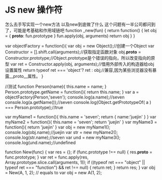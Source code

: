 # JS new 操作符

怎么去手写实现一个new方法 以及new到底做了什么
这个问题有一半公司都问到了，可能是考基础和作用域链吧
function _new(fun) {
  return function() {
    let obj = {
      __proto__: fun.prototype
    }
    fun.apply(obj, arguments)
    return obj
  }
}

var objectFactory = function(){
    var obj = new Object();//创建一个Object
    var Constructor = [].shift.call(arguments);//获取指定函数对象
    obj.__proto__ = Constructor.prototype;//Object.prototype是个错误的指向，所以改变指向的原型
    var ret = Constructor.apply(obj, arguments);//借用外部传入的构造器给obj设置属性
    return typeof ret === 'object'? ret : obj;//兼容,因为某些浏览器没有暴露__proto__属性。
}

//测试
function Person(name){
	this.name = name;
}
Person.prototype.getName = function(){
	return this.name;
}
var a = objectFactory(Person,'seven');
console.log(a.name);//seven
console.log(a.getName());//seven
console.log(Object.getPrototypeOf( a ) === Person.prototype);//true


var myName1 = function(){
    this.name = 'seven';
    return {
        name:'juejin'
    }
}
var myName2 = function(){
    this.name = 'seven';
    return 'juejin'
}
var myName3 = function(){
    return 'juejin'
}
var obj = new myName1();
console.log(obj.name);//juejin
var str = new myName2();
console.log(str.name);//seven
var und = new myName3();
console.log(und.name);//undefined


function New(func) {
    var res = {};
    if (func.prototype !== null) {
        res.__proto__ = func.prototype;
    }
    var ret = func.apply(res, Array.prototype.slice.call(arguments, 1));
    if ((typeof ret === "object" || typeof ret === "function") && ret !== null) {
        return ret;
    }
    return res;
}
var obj = New(A, 1, 2);
// equals to
var obj = new A(1, 2);


